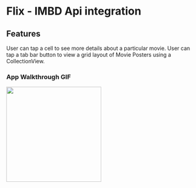 # Flix - IMBD Api integration

## Features
User can tap a cell to see more details about a particular movie.
 User can tap a tab bar button to view a grid layout of Movie Posters using a CollectionView.

### App Walkthrough GIF

<img src=https://giphy.com/gifs/YCpUqvemcO4BZXXVJT width=250><br>


